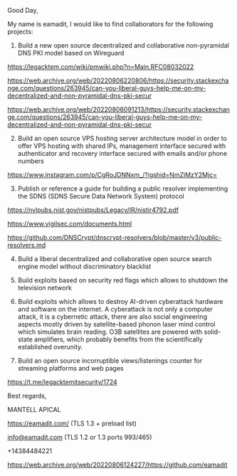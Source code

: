 Good Day,


My name is eamadit, I would like to find collaborators for the following projects:

1. Build a new open source decentralized and collaborative non-pyramidal DNS PKI model based on Wireguard

https://legacktem.com/wiki/pmwiki.php?n=Main.RFC08032022

https://web.archive.org/web/20220806220806/https://security.stackexchange.com/questions/263945/can-you-liberal-guys-help-me-on-my-decentralized-and-non-pyramidal-dns-pki-secur

https://web.archive.org/web/20220806091213/https://security.stackexchange.com/questions/263945/can-you-liberal-guys-help-me-on-my-decentralized-and-non-pyramidal-dns-pki-secur


2. Build an open source VPS hosting server architecture model in order to offer VPS hosting with shared IPs, management interface secured with authenticator and recovery interface secured with emails and/or phone numbers

https://www.instagram.com/p/CgRoJDNNxm_/?igshid=NmZiMzY2Mjc=

3. Publish or reference a guide for building a public resolver implementing the SDNS (SDNS Secure Data Network System) protocol

https://nvlpubs.nist.gov/nistpubs/Legacy/IR/nistir4792.pdf

https://www.vigilsec.com/documents.html

https://github.com/DNSCrypt/dnscrypt-resolvers/blob/master/v3/public-resolvers.md

4. Build a liberal decentralized and collaborative open source search engine model without discriminatory blacklist

5. Build exploits based on security red flags which allows to shutdown the television network

6. Build exploits which allows to destroy AI-driven cyberattack hardware and software on the internet. A cyberattack is not only a computer attack, it is a cybernetic attack, there are also social engineering aspects mostly driven by satellite-based phonon laser mind control which simulates brain reading. O3B satellites are powered with solid-state amplifiers, which probably benefits from the scientifically established overunity.

7. Build an open source incorruptible views/listenings counter for streaming platforms and web pages

https://t.me/legacktemitsecurity/1724


Best regards,


MANTELL APICAL

https://eamadit.com/ (TLS 1.3 + preload list)

info@eamadit.com (TLS 1.2 or 1.3 ports 993/465)

+14384484221


https://web.archive.org/web/20220806124227/https://github.com/eamadit
